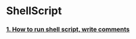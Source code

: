 # ShellScript

### [1. How to run shell script, write comments](https://github.com/hikaori/ShellScript/pull/1)
